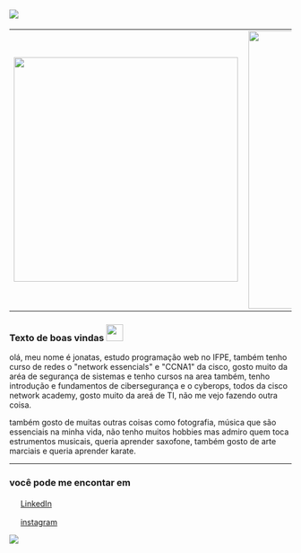 

# ![](https://github.com/jonatas401/jonatasaugusto/blob/main/image/bem-vindo.png )


<center>
<table>
    <tr>
        <td><img width="400px" align="left" src="https://github-readme-stats.vercel.app/api/top-langs/?username=jonatas401&hide=html&layout=compact&theme=buefy" /></td>
        <td><img width="495px" align="left" src="https://github-readme-stats.vercel.app/api?username=jonatas401&theme=buefy"/></td>
    </tr>   
</table>
</center>  

### Texto de boas vindas <img src="https://github.com/jonatas401/jonatasaugusto/blob/main/image/atom.png" width="30px"></h2>

olá, meu nome é jonatas, estudo programação web no IFPE,
também tenho curso de redes o "network essencials" e "CCNA1" da cisco,
gosto muito da aréa de segurança de sistemas e tenho cursos na area também,
tenho introdução e fundamentos de cibersegurança e o cyberops, todos da cisco network academy,
gosto muito da areá de TI, não me vejo fazendo outra coisa.

também gosto de muitas outras coisas como fotografia, música
que são essenciais na minha vida, não tenho muitos hobbies
mas admiro quem toca estrumentos musicais, queria aprender saxofone,
também gosto de arte marciais e queria aprender karate.  




<hr>

<h3>você pode me encontar em</h3>


<a href="https://www.linkedin.com/in/jonatas-augusto-aa933b199/"><img src="https://github.com/jonatas401/jonatasaugusto/blob/main/image/linkedin.png" width="16"></img></a> [LinkedIn](https://www.linkedin.com/in/jonatas-augusto-aa933b199/)  


<a href="https://www.instagram.com/jonatas_a.s"><img src="https://github.com/jonatas401/jonatasaugusto/blob/main/image/instagram.png" width="16"></img></a> [instagram](https://www.instagram.com/jonatas_a.s) 

![](https://komarev.com/ghpvc/?username=jonatas401&color=blue&style=flat)
